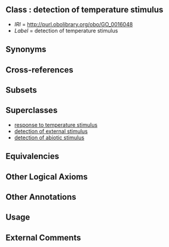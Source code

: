 
## Class : detection of temperature stimulus

 * *IRI* = http://purl.obolibrary.org/obo/GO_0016048
 * *Label* = detection of temperature stimulus

## Synonyms


## Cross-references


## Subsets


## Superclasses

 * [response to temperature stimulus](../../GO/66/GO_0009266.md)
 * [detection of external stimulus](../../GO/81/GO_0009581.md)
 * [detection of abiotic stimulus](../../GO/82/GO_0009582.md)

## Equivalencies


## Other Logical Axioms


## Other Annotations


## Usage


## External Comments

